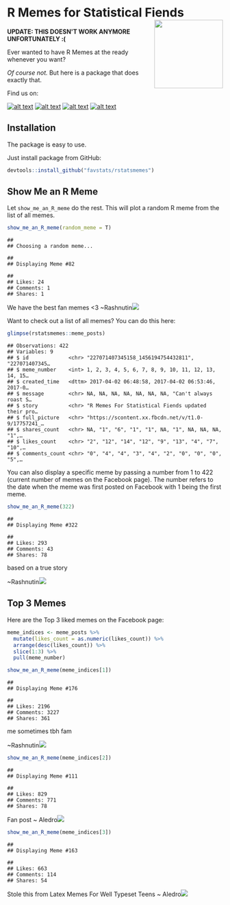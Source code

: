 
# R Memes for Statistical Fiends <img src="man/figures/rstatsmemes_logo.png" width="160px" align="right" />

**UPDATE: THIS DOESN'T WORK ANYMORE UNFORTUNATELY :(**

Ever wanted to have R Memes at the ready whenever you want?

*Of course not.* But here is a package that does exactly that.

Find us on:

<!-- Please don't remove this: Grab your social icons from https://github.com/carlsednaoui/gitsocial -->

<!-- display the social media buttons in your README -->

[![alt text](http://i.imgur.com/tXSoThF.png
"Twitter Meme account: @rstatsmemes")](http://www.twitter.com/rstatsmemes)
[![alt text](http://i.imgur.com/P3YfQoD.png
"Facebook Meme account")](http://www.facebook.com/rmemes0) [![alt
text](http://i.imgur.com/0o48UoR.png
"GitHub Repository: rstatsmemes")](https://github.com/favstats/rstatsmemes)
[![alt text](https://i.imgur.com/LaiwEHU.png
"Subreddit: r/rstatsmemes")](https://www.reddit.com/r/rstatsmemes/)

<!-- links to social media icons -->

<!-- no need to change these -->

<!-- icons with padding -->

<!-- icons without padding -->

<!-- links to your social media accounts -->

<!-- update these accordingly -->

<!-- Please don't remove this: Grab your social icons from https://github.com/carlsednaoui/gitsocial -->

## Installation

The package is easy to use.

Just install package from GitHub:

``` r
devtools::install_github("favstats/rstatsmemes")
```

## Show Me an R Meme

Let `show_me_an_R_meme` do the rest. This will plot a random R meme from
the list of all memes.

``` r
show_me_an_R_meme(random_meme = T)
```

    ## 
    ## Choosing a random meme...

    ## 
    ## Displaying Meme #82

    ## 
    ## Likes: 24
    ## Comments: 1
    ## Shares: 1

We have the best fan memes \<3
\~Rashnutin![](README_files/figure-gfm/unnamed-chunk-2-1.png)<!-- -->

Want to check out a list of all memes? You can do this here:

``` r
glimpse(rstatsmemes::meme_posts)
```

    ## Observations: 422
    ## Variables: 9
    ## $ id             <chr> "227071407345158_1456194754432811", "227071407345…
    ## $ meme_number    <int> 1, 2, 3, 4, 5, 6, 7, 8, 9, 10, 11, 12, 13, 14, 15…
    ## $ created_time   <dttm> 2017-04-02 06:48:58, 2017-04-02 06:53:46, 2017-0…
    ## $ message        <chr> NA, NA, NA, NA, NA, NA, NA, "Can't always roast S…
    ## $ story          <chr> "R Memes For Statistical Fiends updated their pro…
    ## $ full_picture   <chr> "https://scontent.xx.fbcdn.net/v/t1.0-9/17757241_…
    ## $ shares_count   <chr> NA, "1", "6", "1", "1", NA, "1", NA, NA, NA, "1",…
    ## $ likes_count    <chr> "2", "12", "14", "12", "9", "13", "4", "7", "10",…
    ## $ comments_count <chr> "0", "4", "4", "3", "4", "2", "0", "0", "0", "5",…

You can also display a specific meme by passing a number from 1 to 422
(current number of memes on the Facebook page). The number refers to the
date when the meme was first posted on Facebook with 1 being the first
meme.

``` r
show_me_an_R_meme(322)
```

    ## 
    ## Displaying Meme #322

    ## 
    ## Likes: 293
    ## Comments: 43
    ## Shares: 78

based on a true story

\~Rashnutin![](README_files/figure-gfm/unnamed-chunk-4-1.png)<!-- -->

## Top 3 Memes

Here are the Top 3 liked memes on the Facebook page:

``` r
meme_indices <- meme_posts %>% 
  mutate(likes_count = as.numeric(likes_count)) %>% 
  arrange(desc(likes_count)) %>% 
  slice(1:3) %>% 
  pull(meme_number)
```

``` r
show_me_an_R_meme(meme_indices[1])
```

    ## 
    ## Displaying Meme #176

    ## 
    ## Likes: 2196
    ## Comments: 3227
    ## Shares: 361

me sometimes tbh fam

\~Rashnutin![](README_files/figure-gfm/unnamed-chunk-6-1.png)<!-- -->

``` r
show_me_an_R_meme(meme_indices[2])
```

    ## 
    ## Displaying Meme #111

    ## 
    ## Likes: 829
    ## Comments: 771
    ## Shares: 78

Fan post \~
Aledro![](README_files/figure-gfm/unnamed-chunk-7-1.png)<!-- -->

``` r
show_me_an_R_meme(meme_indices[3])
```

    ## 
    ## Displaying Meme #163

    ## 
    ## Likes: 663
    ## Comments: 114
    ## Shares: 54

Stole this from Latex Memes For Well Typeset Teens \~
Aledro![](README_files/figure-gfm/unnamed-chunk-8-1.png)<!-- -->
